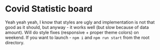 # Covid Statistic board

Yeah yeah yeah, I know that styles are ugly and implementation is not that good as it should, but anyway - it works well (but slow because of data amount). Will do style fixes (responsive + proper theme colors) on weekend. If you want to launch - `npm i` and `npm run start` from the root directory. 
